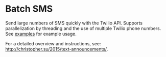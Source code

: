 # Batch SMS
Send large numbers of SMS quickly with the Twilio API. Supports parallelization by threading and the use of multiple Twilio phone numbers. See [examples](https://github.com/csu/batch_sms/tree/master/examples) for example usage.

For a detailed overview and instructions, see: http://christopher.su/2015/text-announcements/.
